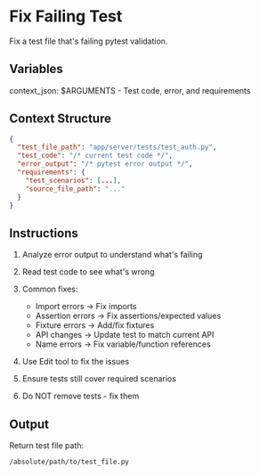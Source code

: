 # Fix Failing Test

Fix a test file that's failing pytest validation.

## Variables
context_json: $ARGUMENTS - Test code, error, and requirements

## Context Structure
```json
{
  "test_file_path": "app/server/tests/test_auth.py",
  "test_code": "/* current test code */",
  "error_output": "/* pytest error output */",
  "requirements": {
    "test_scenarios": [...],
    "source_file_path": "..."
  }
}
```

## Instructions

1. Analyze error output to understand what's failing
2. Read test code to see what's wrong
3. Common fixes:
   - Import errors → Fix imports
   - Assertion errors → Fix assertions/expected values
   - Fixture errors → Add/fix fixtures
   - API changes → Update test to match current API
   - Name errors → Fix variable/function references

4. Use Edit tool to fix the issues
5. Ensure tests still cover required scenarios
6. Do NOT remove tests - fix them

## Output
Return test file path:
```
/absolute/path/to/test_file.py
```
